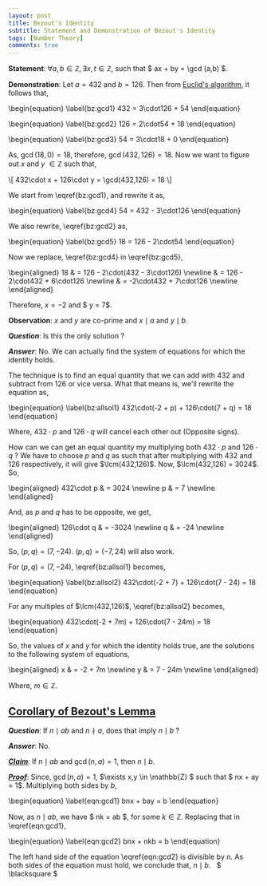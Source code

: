 ```yaml
---
layout: post
title: Bezout's Identity
subtitle: Statement and Demonstration of Bezout's Identity
tags: [Number Theory]
comments: true
---
```


**Statement**: $\forall a,b \in \mathbb{Z}, \exists x,t \in \mathbb{Z}$, such that $ ax + by = \gcd (a,b) $.

**Demonstration**: Let $a = 432$ and $b = 126$. Then from [Euclid's algorithm](./2020-05-18-why-euclidean-algo-works.md), it follows that, 

\begin{equation}
    \label{bz:gcd1}
    432 = 3\cdot126 + 54 
\end{equation}

\begin{equation}
    \label{bz:gcd2}
    126 = 2\cdot54  + 18
\end{equation}

\begin{equation}
    \label{bz:gcd3}
    54  = 3\cdot18  +  0
\end{equation}


As, $\gcd(18,0) = 18$, therefore, $\gcd(432,126) = 18$. Now we want to figure out $x$ and $y$ $\in \mathbb{Z}$ such that,

\\[ 432\cdot x + 126\cdot y = \gcd(432,126) = 18 \\]

We start from \eqref{bz:gcd1}, and rewrite it as,

\begin{equation}
    \label{bz:gcd4}
    54 = 432 - 3\cdot126
\end{equation}

We also rewrite, \eqref{bz:gcd2} as,

\begin{equation}
    \label{bz:gcd5}
    18 = 126 - 2\cdot54
\end{equation}

Now we replace, \eqref{bz:gcd4} in \eqref{bz:gcd5},

\begin{aligned}
18 & = 126 - 2\cdot(432 - 3\cdot126) \newline
& = 126 - 2\cdot432 + 6\cdot126 \newline
& = -2\cdot432 + 7\cdot126 \newline
\end{aligned}

Therefore, $x = -2$ and $ y = 7$.

**Observation**: $x$ and $y$ are co-prime and $x \mid a$ and $y \mid b$.

***Question***: Is this the only solution $?$

***Answer***: No. We can actually find the system of equations for which the identity holds.

The technique is to find an equal quantity that we can add with $432$ and subtract from $126$ or vice versa. What that means is, we'll rewrite the equation as, 

\begin{equation}
    \label{bz:allsol1}
    432\cdot(-2 + p) + 126\cdot(7 + q) = 18
\end{equation}

Where, $432\cdot p$ and $126\cdot q$ will cancel each other out (Opposite signs).

How can we can get an equal quantity my multiplying both $432\cdot p$ and $126\cdot q~?$ We have to choose $p$ and $q$ as such that after multiplying with $432$ and $126$ respectively, it will give $\lcm(432,126)$. Now, $\lcm(432,126) = 3024$. So,

\begin{aligned}
432\cdot p & = 3024 \newline
p & = 7 \newline
\end{aligned}

And, as $p$ and $q$ has to be opposite, we get,

\begin{aligned}
126\cdot q & = -3024 \newline
q & = -24 \newline
\end{aligned}

So, $(p,q) = (7,-24)$. $(p,q) = (-7,24)$ will also work.  
 
For $(p,q) = (7,-24)$, \eqref{bz:allsol1} becomes,

\begin{equation}
    \label{bz:allsol2}
    432\cdot(-2 + 7) + 126\cdot(7 - 24) = 18
\end{equation}

For any multiples of $\lcm(432,126)$, \eqref{bz:allsol2} becomes,

\begin{equation}
    432\cdot(-2 + 7m) + 126\cdot(7 - 24m) = 18
\end{equation}

So, the values of $x$ and $y$ for which the identity holds true, are the solutions to the following system of equations,


\begin{aligned}
x & = -2 + 7m \newline
y & = 7 - 24m \newline
\end{aligned}

Where, $m \in \mathbb{Z}$.

## <u> Corollary of Bezout's Lemma </u> 

***Question***: If $n \mid ab$ and $n \nmid a$, does that imply $n \mid b ~?$ 

***Answer***: No.

***<u>Claim</u>***: If $n \mid ab$ and $\gcd(n,a) = 1$, then $n \mid b$.

***<u>Proof</u>***: Since, $\gcd(n,a) = 1$, $\exists x,y \in \mathbb{Z} $ such that $ nx + ay = 1$. Multiplying both sides by $b$,

\begin{equation}
\label{eqn:gcd1}
bnx + bay = b 
\end{equation}

Now, as $n \mid ab$, we have $ nk = ab $, for some $k \in \mathbb{Z}$. Replacing that in \eqref{eqn:gcd1},

\begin{equation}
\label{eqn:gcd2}
bnx + nkb = b 
\end{equation}

The left hand side of the equation \eqref{eqn:gcd2} is divisible by $n$. As both sides of the equation must hold, we conclude that, $n \mid b$. &nbsp; $ \blacksquare $